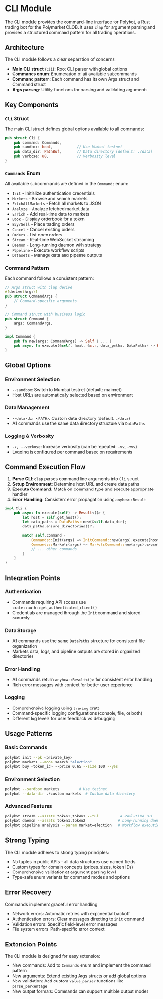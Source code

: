 # CLI Module

The CLI module provides the command-line interface for Polybot, a Rust trading bot for the Polymarket CLOB. It uses `clap` for argument parsing and provides a structured command pattern for all trading operations.

## Architecture

The CLI module follows a clear separation of concerns:

- **Main CLI struct** (`Cli`): Root CLI parser with global options
- **Commands enum**: Enumeration of all available subcommands
- **Command pattern**: Each command has its own Args struct and Command struct
- **Args parsing**: Utility functions for parsing and validating arguments

## Key Components

### `Cli` Struct

The main CLI struct defines global options available to all commands:

```rust
pub struct Cli {
    pub command: Commands,
    pub sandbox: bool,           // Use Mumbai testnet
    pub data_dir: PathBuf,       // Data directory (default: ./data)
    pub verbose: u8,             // Verbosity level
}
```

### `Commands` Enum

All available subcommands are defined in the `Commands` enum:

- `Init` - Initialize authentication credentials
- `Markets` - Browse and search markets
- `FetchAllMarkets` - Fetch all markets to JSON
- `Analyze` - Analyze fetched market data
- `Enrich` - Add real-time data to markets
- `Book` - Display orderbook for a token
- `Buy/Sell` - Place trading orders
- `Cancel` - Cancel existing orders
- `Orders` - List open orders
- `Stream` - Real-time WebSocket streaming
- `Daemon` - Long-running daemon with strategy
- `Pipeline` - Execute workflow scripts
- `Datasets` - Manage data and pipeline outputs

### Command Pattern

Each command follows a consistent pattern:

```rust
// Args struct with clap derive
#[derive(Args)]
pub struct CommandArgs {
    // Command-specific arguments
}

// Command struct with business logic
pub struct Command {
    args: CommandArgs,
}

impl Command {
    pub fn new(args: CommandArgs) -> Self { ... }
    pub async fn execute(&self, host: &str, data_paths: DataPaths) -> Result<()> { ... }
}
```

## Global Options

### Environment Selection
- `--sandbox`: Switch to Mumbai testnet (default: mainnet)
- Host URLs are automatically selected based on environment

### Data Management
- `--data-dir <PATH>`: Custom data directory (default: `./data`)
- All commands use the same data directory structure via `DataPaths`

### Logging & Verbosity
- `-v, --verbose`: Increase verbosity (can be repeated: `-vv`, `-vvv`)
- Logging is configured per command based on requirements

## Command Execution Flow

1. **Parse CLI**: `clap` parses command line arguments into `Cli` struct
2. **Setup Environment**: Determine host URL and create data paths
3. **Execute Command**: Match on command type and execute appropriate handler
4. **Error Handling**: Consistent error propagation using `anyhow::Result`

```rust
impl Cli {
    pub async fn execute(self) -> Result<()> {
        let host = self.get_host();
        let data_paths = DataPaths::new(&self.data_dir);
        data_paths.ensure_directories()?;
        
        match self.command {
            Commands::Init(args) => InitCommand::new(args).execute(host, data_paths).await,
            Commands::Markets(args) => MarketsCommand::new(args).execute(host, data_paths).await,
            // ... other commands
        }
    }
}
```

## Integration Points

### Authentication
- Commands requiring API access use `crate::auth::get_authenticated_client()`
- Credentials are managed through the `Init` command and stored securely

### Data Storage
- All commands use the same `DataPaths` structure for consistent file organization
- Markets data, logs, and pipeline outputs are stored in organized directories

### Error Handling
- All commands return `anyhow::Result<()>` for consistent error handling
- Rich error messages with context for better user experience

### Logging
- Comprehensive logging using `tracing` crate
- Command-specific logging configurations (console, file, or both)
- Different log levels for user feedback vs debugging

## Usage Patterns

### Basic Commands
```bash
polybot init --pk <private_key>
polybot markets --mode search "election"
polybot buy <token_id> --price 0.65 --size 100 --yes
```

### Environment Selection
```bash
polybot --sandbox markets         # Use testnet
polybot --data-dir ./custom markets  # Custom data directory
```

### Advanced Features
```bash
polybot stream --assets token1,token2 --tui          # Real-time TUI
polybot daemon --assets token1,token2               # Long-running daemon
polybot pipeline analysis --param market=election   # Workflow execution
```

## Strong Typing

The CLI module adheres to strong typing principles:

- No tuples in public APIs - all data structures use named fields
- Custom types for domain concepts (prices, sizes, token IDs)
- Comprehensive validation at argument parsing level
- Type-safe enum variants for command modes and options

## Error Recovery

Commands implement graceful error handling:

- Network errors: Automatic retries with exponential backoff
- Authentication errors: Clear messages directing to `init` command
- Validation errors: Specific field-level error messages
- File system errors: Path-specific error context

## Extension Points

The CLI module is designed for easy extension:

- New commands: Add to `Commands` enum and implement the command pattern
- New arguments: Extend existing Args structs or add global options
- New validation: Add custom `value_parser` functions like `parse_percentage`
- New output formats: Commands can support multiple output modes